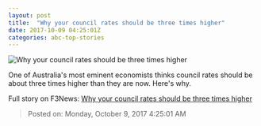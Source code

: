 ```yaml
---
layout: post
title:  "Why your council rates should be three times higher"
date: 2017-10-09 04:25:01Z
categories: abc-top-stories
---
```


![Why your council rates should be three times higher](http://www.abc.net.au/news/image/8877238-1x1-700x700.jpg)

One of Australia's most eminent economists thinks council rates should be about three times higher than they are now. Here's why.


Full story on F3News: [Why your council rates should be three times higher](http://www.f3nws.com/n/AVaYnE)

> Posted on: Monday, October 9, 2017 4:25:01 AM
